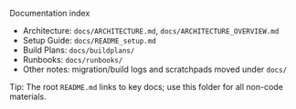 Documentation index

- Architecture: `docs/ARCHITECTURE.md`, `docs/ARCHITECTURE_OVERVIEW.md`
- Setup Guide: `docs/README_setup.md`
- Build Plans: `docs/buildplans/`
- Runbooks: `docs/runbooks/`
- Other notes: migration/build logs and scratchpads moved under `docs/`

Tip: The root `README.md` links to key docs; use this folder for all non-code materials.
